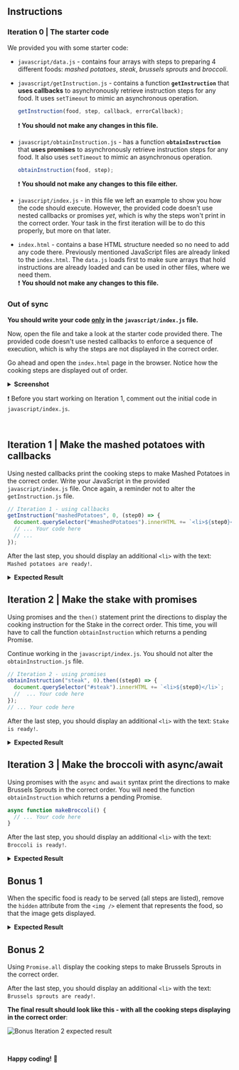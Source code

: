 ## Instructions

### Iteration 0 | The starter code

We provided you with some starter code:

- `javascript/data.js` - contains four arrays with steps to preparing 4 different foods: _mashed potatoes_, _steak_, _brussels sprouts_ and _broccoli_.

- `javascript/getInstruction.js` - contains a function **`getInstruction`** that **uses callbacks** to asynchronously retrieve instruction steps for any food. It uses `setTimeout` to mimic an asynchronous operation.

  ```js
  getInstruction(food, step, callback, errorCallback);
  ```

  :exclamation: **You should not make any changes in this file.**

- `javascript/obtainInstruction.js` - has a function **`obtainInstruction`** that **uses promises** to asynchronously retrieve instruction steps for any food. It also uses `setTimeout` to mimic an asynchronous operation.

  ```js
  obtainInstruction(food, step);
  ```

  :exclamation: **You should not make any changes to this file either.**

- `javascript/index.js` - in this file we left an example to show you how the code should execute. However, the provided code doesn't use nested callbacks or promises _yet_, which is why the steps won't print in the correct order. Your task in the first iteration will be to do this properly, but more on that later.

- `index.html` - contains a base HTML structure needed so no need to add any code there. Previously mentioned JavaScript files are already linked to the `index.html`. The `data.js` loads first to make sure arrays that hold instructions are already loaded and can be used in other files, where we need them.  
  :exclamation: **You should not make any changes to this file.**

### Out of sync

**You should write your code <u>only</u> in the `javascript/index.js` file.**

Now, open the file and take a look at the starter code provided there. The provided code doesn't use nested callbacks to enforce a sequence of execution, which is why the steps are not displayed in the correct order.

Go ahead and open the `index.html` page in the browser. Notice how the cooking steps are displayed out of order.

<details>
  <summary><b>Screenshot</b></summary>

![Steps out of sync](https://education-team-2020.s3.eu-west-1.amazonaws.com/web-dev/labs/lab-promise-me-dinner-out-of-sync.gif)

</details>

:exclamation: Before you start working on Iteration 1, comment out the initial code in `javascript/index.js`.

<br>

## Iteration 1 | Make the mashed potatoes with callbacks

Using nested callbacks print the cooking steps to make Mashed Potatoes in the correct order. Write your JavaScript in the provided `javascript/index.js` file. Once again, a reminder not to alter the `getInstruction.js` file.

```javascript
// Iteration 1 - using callbacks
getInstruction("mashedPotatoes", 0, (step0) => {
  document.querySelector("#mashedPotatoes").innerHTML += `<li>${step0}</li>`;
  // ... Your code here
  // ...
});
```

After the last step, you should display an additional `<li>` with the text: `Mashed potatoes are ready!`.

<details>
  <summary><b>Expected Result</b></summary>

![Iteration 1 expected result](https://education-team-2020.s3.eu-west-1.amazonaws.com/web-dev/labs/lab-promise-me-dinner-1-result.gif)

</details>

## Iteration 2 | Make the stake with promises

Using promises and the `then()` statement print the directions to display the cooking instruction for the Stake in the correct order. This time, you will have to call the function `obtainInstruction` which returns a pending Promise.

Continue working in the `javascript/index.js`. You should not alter the `obtainInstruction.js` file.

```javascript
// Iteration 2 - using promises
obtainInstruction("steak", 0).then((step0) => {
  document.querySelector("#steak").innerHTML += `<li>${step0}</li>`;
  //  ... Your code here
});
// ... Your code here
```

After the last step, you should display an additional `<li>` with the text: `Stake is ready!`.

<details>
  <summary><b>Expected Result</b></summary>

![Iteration 2 expected result](https://education-team-2020.s3.eu-west-1.amazonaws.com/web-dev/labs/lab-promise-me-dinner-2-result.gif)

</details>

## Iteration 3 | Make the broccoli with async/await

Using promises with the `async` and `await` syntax print the directions to make Brussels Sprouts in the correct order. You will need the function `obtainInstruction` which returns a pending Promise.

```javascript
async function makeBroccoli() {
  // ... Your code here
}
```

After the last step, you should display an additional `<li>` with the text: `Broccoli is ready!`.

<details>
  <summary><b>Expected Result</b></summary>

![Iteration 3 expected result](https://education-team-2020.s3.eu-west-1.amazonaws.com/web-dev/labs/lab-promise-me-dinner-3-result.gif)

</details>

## Bonus 1

When the specific food is ready to be served (all steps are listed), remove the `hidden` attribute from the `<img />` element that represents the food, so that the image gets displayed.

<details>
  <summary><b>Expected Result</b></summary>

![Bonus Iteration 1 expected result](https://education-team-2020.s3.eu-west-1.amazonaws.com/web-dev/labs/lab-promise-me-dinner-bonus-1-result.gif)

</details>

## Bonus 2

Using `Promise.all` display the cooking steps to make Brussels Sprouts in the correct order.

After the last step, you should display an additional `<li>` with the text: `Brussels sprouts are ready!`.

**The final result should look like this - with all the cooking steps displaying in the correct order**:

![Bonus Iteration 2 expected result](https://education-team-2020.s3.eu-west-1.amazonaws.com/web-dev/labs/lab-promise-me-dinner-bonus-2-result.gif)

<br>

**Happy coding!** :blue_heart:
